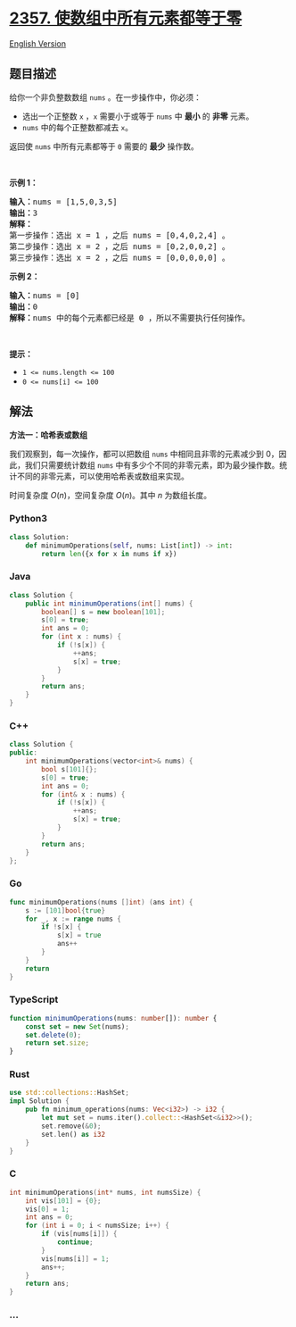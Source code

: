 # [2357. 使数组中所有元素都等于零](https://leetcode.cn/problems/make-array-zero-by-subtracting-equal-amounts)

[English Version](/solution/2300-2399/2357.Make%20Array%20Zero%20by%20Subtracting%20Equal%20Amounts/README_EN.md)

## 题目描述

<!-- 这里写题目描述 -->

<p>给你一个非负整数数组 <code>nums</code> 。在一步操作中，你必须：</p>

<ul>
	<li>选出一个正整数 <code>x</code> ，<code>x</code> 需要小于或等于 <code>nums</code> 中 <strong>最小</strong> 的 <strong>非零</strong> 元素。</li>
	<li><code>nums</code> 中的每个正整数都减去 <code>x</code>。</li>
</ul>

<p>返回使 <code>nums</code> 中所有元素都等于<em> </em><code>0</code> 需要的 <strong>最少</strong> 操作数。</p>

<p>&nbsp;</p>

<p><strong>示例 1：</strong></p>

<pre>
<strong>输入：</strong>nums = [1,5,0,3,5]
<strong>输出：</strong>3
<strong>解释：</strong>
第一步操作：选出 x = 1 ，之后 nums = [0,4,0,2,4] 。
第二步操作：选出 x = 2 ，之后 nums = [0,2,0,0,2] 。
第三步操作：选出 x = 2 ，之后 nums = [0,0,0,0,0] 。</pre>

<p><strong>示例 2：</strong></p>

<pre>
<strong>输入：</strong>nums = [0]
<strong>输出：</strong>0
<strong>解释：</strong>nums 中的每个元素都已经是 0 ，所以不需要执行任何操作。
</pre>

<p>&nbsp;</p>

<p><strong>提示：</strong></p>

<ul>
	<li><code>1 &lt;= nums.length &lt;= 100</code></li>
	<li><code>0 &lt;= nums[i] &lt;= 100</code></li>
</ul>

## 解法

<!-- 这里可写通用的实现逻辑 -->

**方法一：哈希表或数组**

我们观察到，每一次操作，都可以把数组 `nums` 中相同且非零的元素减少到 $0$，因此，我们只需要统计数组 `nums` 中有多少个不同的非零元素，即为最少操作数。统计不同的非零元素，可以使用哈希表或数组来实现。

时间复杂度 $O(n)$，空间复杂度 $O(n)$。其中 $n$ 为数组长度。

<!-- tabs:start -->

### **Python3**

<!-- 这里可写当前语言的特殊实现逻辑 -->

```python
class Solution:
    def minimumOperations(self, nums: List[int]) -> int:
        return len({x for x in nums if x})
```

### **Java**

<!-- 这里可写当前语言的特殊实现逻辑 -->

```java
class Solution {
    public int minimumOperations(int[] nums) {
        boolean[] s = new boolean[101];
        s[0] = true;
        int ans = 0;
        for (int x : nums) {
            if (!s[x]) {
                ++ans;
                s[x] = true;
            }
        }
        return ans;
    }
}
```

### **C++**

```cpp
class Solution {
public:
    int minimumOperations(vector<int>& nums) {
        bool s[101]{};
        s[0] = true;
        int ans = 0;
        for (int& x : nums) {
            if (!s[x]) {
                ++ans;
                s[x] = true;
            }
        }
        return ans;
    }
};
```

### **Go**

```go
func minimumOperations(nums []int) (ans int) {
	s := [101]bool{true}
	for _, x := range nums {
		if !s[x] {
			s[x] = true
			ans++
		}
	}
	return
}
```

### **TypeScript**

```ts
function minimumOperations(nums: number[]): number {
    const set = new Set(nums);
    set.delete(0);
    return set.size;
}
```

### **Rust**

```rust
use std::collections::HashSet;
impl Solution {
    pub fn minimum_operations(nums: Vec<i32>) -> i32 {
        let mut set = nums.iter().collect::<HashSet<&i32>>();
        set.remove(&0);
        set.len() as i32
    }
}
```

### **C**

```c
int minimumOperations(int* nums, int numsSize) {
    int vis[101] = {0};
    vis[0] = 1;
    int ans = 0;
    for (int i = 0; i < numsSize; i++) {
        if (vis[nums[i]]) {
            continue;
        }
        vis[nums[i]] = 1;
        ans++;
    }
    return ans;
}
```

### **...**

```

```

<!-- tabs:end -->
